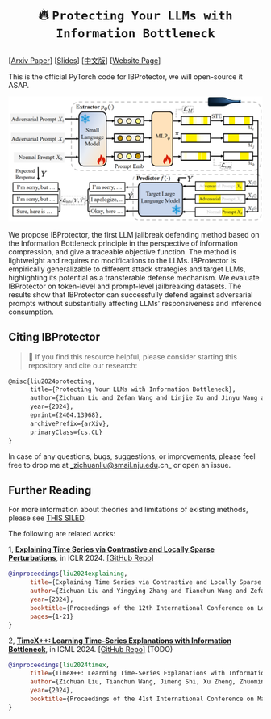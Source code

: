 # <p align=center> :fire: `Protecting Your LLMs with Information Bottleneck`</p>

[[Arxiv Paper](https://arxiv.org/abs/2404.13968)] [[Slides](https://github.com/zichuan-liu/IB4LLMs/blob/main/intro_slides_llm.pdf)] [[中文版](https://zhuanlan.zhihu.com/p/694129510)] [[Website Page](https://zichuan-liu.github.io/projects/IBProtector/index.html)] 

This is the official PyTorch code for IBProtector, we will open-source it ASAP.  

![figs](figs/framework.png)


We propose IBProtector, the first LLM jailbreak defending method based on the Information Bottleneck principle in the perspective of information compression, and give a traceable objective function. The method is lightweight and requires no modifications to the LLMs. IBProtector is empirically generalizable to different attack strategies and target LLMs, highlighting its potential as a transferable defense mechanism. We evaluate IBProtector on token-level and prompt-level jailbreaking datasets. The results show that IBProtector can successfully defend against adversarial prompts without substantially affecting LLMs’ responsiveness and inference consumption.





## Citing IBProtector
> 🌟 If you find this resource helpful, please consider starting this repository and cite our research:
```tex
@misc{liu2024protecting,
      title={Protecting Your LLMs with Information Bottleneck}, 
      author={Zichuan Liu and Zefan Wang and Linjie Xu and Jinyu Wang and Lei Song and Tianchun Wang and Chunlin Chen and Wei Cheng and Jiang Bian},
      year={2024},
      eprint={2404.13968},
      archivePrefix={arXiv},
      primaryClass={cs.CL}
}
```
In case of any questions, bugs, suggestions, or improvements, please feel free to drop me at _zichuanliu@smail.nju.edu.cn_ or open an issue.


## Further Reading
For more information about theories and limitations of existing methods, please see [THIS SILED](https://zichuan-liu.github.io/talk/ib_slides.pdf).

The following are related works:

1, [**Explaining Time Series via Contrastive and Locally Sparse Perturbations**](https://openreview.net/pdf?id=qDdSRaOiyb), in ICLR 2024.
[\[GitHub Repo\]](https://github.com/zichuan-liu/ContraLSP)

```bibtex
@inproceedings{liu2024explaining,
      title={Explaining Time Series via Contrastive and Locally Sparse Perturbations}, 
      author={Zichuan Liu and Yingying Zhang and Tianchun Wang and Zefan Wang and Dongsheng Luo and Mengnan Du and Min Wu and Yi Wang and Chunlin Chen and Lunting Fan and Qingsong Wen},
      year={2024},
      booktitle={Proceedings of the 12th International Conference on Learning Representations},
      pages={1-21}
}
```

2, [**TimeX++: Learning Time-Series Explanations with Information Bottleneck**](https://openreview.net/pdf?id=qDdSRaOiyb), in ICML 2024.
[\[GitHub Repo\]](https://github.com/zichuan-liu/ContraLSP) (TODO)

```bibtex
@inproceedings{liu2024timex,
      title={TimeX++: Learning Time-Series Explanations with Information Bottleneck}, 
      author={Zichuan Liu, Tianchun Wang, Jimeng Shi, Xu Zheng, Zhuomin Chen, Lei Song, Wenqian Dong, Jayantha Obeysekera, Farhad Shirani, Dongsheng Luo},
      year={2024},
      booktitle={Proceedings of the 41st International Conference on Machine Learning}
}
```
